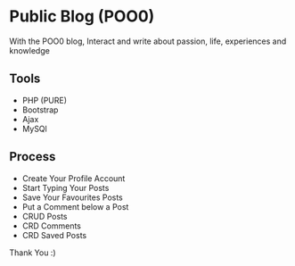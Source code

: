 # Public Blog (POO0)
With the POO0 blog, Interact and write about passion, life,
experiences and knowledge
## Tools
- PHP (PURE)
- Bootstrap
- Ajax
- MySQl
## Process
- Create Your Profile Account 
- Start Typing Your Posts 
- Save Your Favourites Posts
- Put a Comment below a Post
- CRUD Posts
- CRD Comments
- CRD Saved Posts

Thank You :)